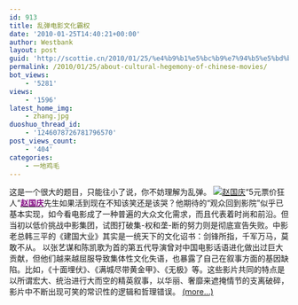 ```yaml
---
id: 913
title: 乱弹电影文化霸权
date: '2010-01-25T14:40:21+00:00'
author: Westbank
layout: post
guid: 'http://scottie.cn/2010/01/25/%e4%b9%b1%e5%bc%b9%e7%94%b5%e5%bd%b1%e6%96%87%e5%8c%96%e9%9c%b8%e6%9d%83/'
permalink: /2010/01/25/about-cultural-hegemony-of-chinese-movies/
bot_views:
    - '5281'
views:
    - '1596'
latest_home_img:
    - zhang.jpg
duoshuo_thread_id:
    - '1246078726781796570'
post_views_count:
    - '404'
categories:
    - 一地鸡毛
---
```


这是一个很大的题目，只能往小了说，你不妨理解为乱弹。 [![&#36213;&#22269;&#24198;](http://i572.photobucket.com/albums/ss161/dsufo/xinsrc_3620802010827851125145.jpg)](http://s572.photobucket.com/albums/ss161/dsufo/?action=view&current=xinsrc_3620802010827851125145.jpg)“5元票价狂人”[**<span style="color: purple;">赵国庆</span>**](http://ent.sina.com.cn/s/m/2005-07-14/0709779272.html)先生如果活到现在不知该笑还是该哭？他期待的“观众回到影院”似乎已基本实现，如今看电影成了一种普遍的大众文化需求，而且代表着时尚和前沿。但当初以低价挑战中影集团，试图打破集-权和垄-断的努力则是彻底宣告失败。中影老总韩三平的《建国大业》其实是一统天下的文化诏书：剑锋所指，千军万马，莫敢不从。 以张艺谋和陈凯歌为首的第五代导演曾对中国电影话语进化做出过巨大贡献，但他们越来越屈服导致集体性文化失语，也暴露了自己在叙事方面的基因缺陷。比如，《十面埋伏》、《满城尽带黄金甲》、《无极》等。这些影片共同的特点是以所谓宏大、统治进行大而空的精英叙事，以华丽、奢靡来遮掩情节的支离破碎，影片中不断出现可笑的常识性的逻辑和哲理错误。 [<span aria-label="Continue reading 乱弹电影文化霸权">(more…)</span>](http://farbank.net/2010/01/25/about-cultural-hegemony-of-chinese-movies/#more-913)